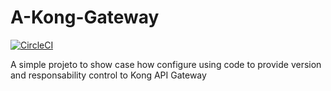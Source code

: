 # A-Kong-Gateway

[![CircleCI](https://circleci.com/gh/suviano/A-Kong-Gateway/tree/master.svg?style=svg)](https://circleci.com/gh/suviano/A-Kong-Gateway/tree/master)

A simple projeto to show case how configure using code to provide version and responsability control to Kong API Gateway

